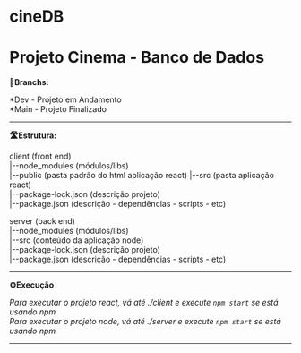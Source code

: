 # cineDB  
<h1>Projeto Cinema - Banco de Dados</h1>    


**:seedling:Branchs:**

*Dev - Projeto em Andamento  
*Main - Projeto Finalizado
___


**:motorway:Estrutura:**

client (front end)  
|--node_modules (módulos/libs)  
|--public (pasta padrão do html aplicação react) 
|--src (pasta aplicação react)  
|--package-lock.json (descrição projeto)  
|--package.json (descrição - dependências - scripts - etc)  

server (back end)  
|--node_modules (módulos/libs)  
|--src (conteúdo da aplicação node)  
|--package-lock.json (descrição projeto)  
|--package.json (descrição - dependências - scripts - etc)  

___

**:gear:Execução**

_Para executar o projeto react, vá até ./client e execute `npm start` se está usando npm_  
_Para executar o projeto node, vá até ./server e execute `npm start` se está usando npm_  

___

